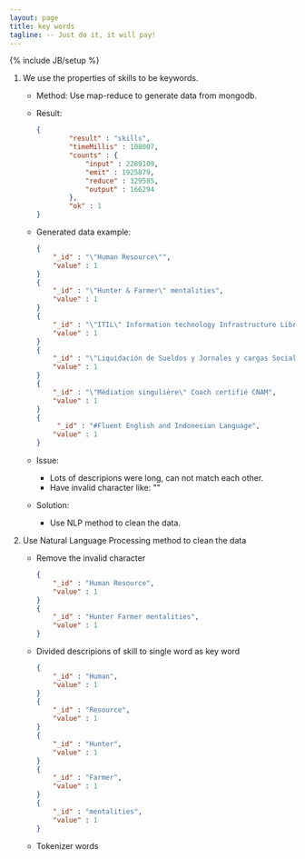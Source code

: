 ```yaml
---
layout: page
title: key words
tagline: -- Just do it, it will pay!
---
```

{% include JB/setup %}

1. We use the properties of skills to be keywords.
    - Method: Use map-reduce to generate data from mongodb.
    - Result: 
    
        ```json
        {
                "result" : "skills",
                "timeMillis" : 108007,
                "counts" : {
                    "input" : 2289109,
                    "emit" : 1925879,
                    "reduce" : 329585,
                    "output" : 166294
                },
                "ok" : 1
        }
        ```
    - Generated data example:

        ```json
        {
            "_id" : "\"Human Resource\"",
            "value" : 1
        }
        {
            "_id" : "\"Hunter & Farmer\" mentalities",
            "value" : 1
        }
        {
            "_id" : "\"ITIL\" Information technology Infrastructure Library",
            "value" : 1
        }
        {
            "_id" : "\"Liquidación de Sueldos y Jornales y cargas Sociales\"UBA",
            "value" : 1
        }
        {
            "_id" : "\"Médiation singulière\" Coach certifié CNAM",
            "value" : 1
        }
        {
             "_id" : "#Fluent English and Indonesian Language",
            "value" : 1
        }
        ```
        
    - Issue: 
        + Lots of descripions were long, can not match each other.
        + Have invalid character like: "\"
    - Solution:
        + Use NLP method to clean the data.

2. Use Natural Language Processing method to clean the data
    - Remove the invalid character
        
        ```json
        {
            "_id" : "Human Resource",
            "value" : 1
        }
        {
            "_id" : "Hunter Farmer mentalities",
            "value" : 1
        }
        ```
    - Divided descripions of skill to single word as key word
        
        ```json
        {
            "_id" : "Human",
            "value" : 1
        }
        {
            "_id" : "Resource",
            "value" : 1
        }
        {
            "_id" : "Hunter",
            "value" : 1
        }
        {
            "_id" : "Farmer",
            "value" : 1
        }
        {
            "_id" : "mentalities",
            "value" : 1
        }
        ```
    - Tokenizer words
